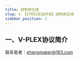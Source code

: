 ```yaml
---
title: 结构体位域
slug: 4.【STM32实战开发】结构体位域
sidebar_position: 2
---
```




## 一、V-PLEX协议简介




联系笔者：ehangmaker@163.com
